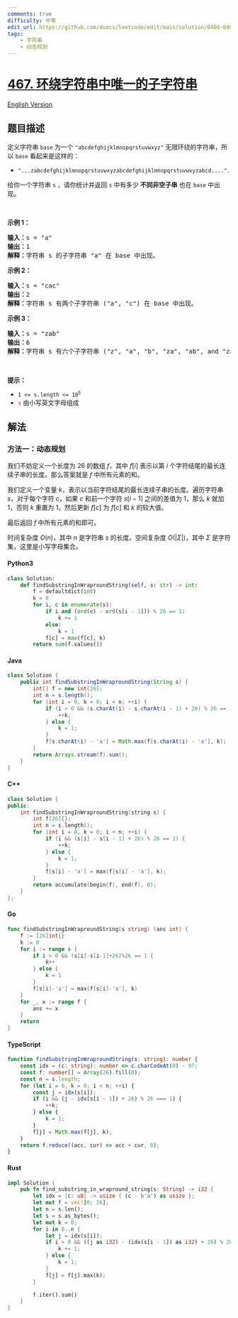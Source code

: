 ```yaml
---
comments: true
difficulty: 中等
edit_url: https://github.com/doocs/leetcode/edit/main/solution/0400-0499/0467.Unique%20Substrings%20in%20Wraparound%20String/README.md
tags:
    - 字符串
    - 动态规划
---
```


<!-- problem:start -->

# [467. 环绕字符串中唯一的子字符串](https://leetcode.cn/problems/unique-substrings-in-wraparound-string)

[English Version](/solution/0400-0499/0467.Unique%20Substrings%20in%20Wraparound%20String/README_EN.md)

## 题目描述

<!-- description:start -->

<p>定义字符串&nbsp;<code>base</code>&nbsp;为一个&nbsp;<code>"abcdefghijklmnopqrstuvwxyz"</code>&nbsp;无限环绕的字符串，所以&nbsp;<code>base</code>&nbsp;看起来是这样的：</p>

<ul>
	<li><code>"...zabcdefghijklmnopqrstuvwxyzabcdefghijklmnopqrstuvwxyzabcd...."</code>.</li>
</ul>

<p>给你一个字符串&nbsp;<code>s</code> ，请你统计并返回&nbsp;<code>s</code>&nbsp;中有多少&nbsp;<strong>不同</strong><strong>非空子串</strong>&nbsp;也在&nbsp;<code>base</code>&nbsp;中出现。</p>

<p>&nbsp;</p>

<p><strong>示例&nbsp;1：</strong></p>

<pre>
<strong>输入：</strong>s = "a"
<strong>输出：</strong>1
<strong>解释：</strong>字符串 s 的子字符串 "a" 在 base 中出现。
</pre>

<p><strong>示例 2：</strong></p>

<pre>
<strong>输入：</strong>s = "cac"
<strong>输出：</strong>2
<strong>解释：</strong>字符串 s 有两个子字符串 ("a", "c") 在 base 中出现。
</pre>

<p><strong>示例 3：</strong></p>

<pre>
<strong>输入：</strong>s = "zab"
<strong>输出：</strong>6
<strong>解释：</strong>字符串 s 有六个子字符串 ("z", "a", "b", "za", "ab", and "zab") 在 base 中出现。
</pre>

<p>&nbsp;</p>

<p><strong>提示：</strong></p>

<ul>
	<li><code>1 &lt;= s.length &lt;= 10<sup>5</sup></code></li>
	<li><font color="#c7254e" face="Menlo, Monaco, Consolas, Courier New, monospace"><span style="font-size: 12.6px; background-color: rgb(249, 242, 244);">s</span></font> 由小写英文字母组成</li>
</ul>

<!-- description:end -->

## 解法

<!-- solution:start -->

### 方法一：动态规划

我们不妨定义一个长度为 $26$ 的数组 $f$，其中 $f[i]$ 表示以第 $i$ 个字符结尾的最长连续子串的长度。那么答案就是 $f$ 中所有元素的和。

我们定义一个变量 $k$，表示以当前字符结尾的最长连续子串的长度。遍历字符串 $s$，对于每个字符 $c$，如果 $c$ 和前一个字符 $s[i - 1]$ 之间的差值为 $1$，那么 $k$ 就加 $1$，否则 $k$ 重置为 $1$。然后更新 $f[c]$ 为 $f[c]$ 和 $k$ 的较大值。

最后返回 $f$ 中所有元素的和即可。

时间复杂度 $O(n)$，其中 $n$ 是字符串 $s$ 的长度。空间复杂度 $O(|\Sigma|)$，其中 $\Sigma$ 是字符集，这里是小写字母集合。

<!-- tabs:start -->

#### Python3

```python
class Solution:
    def findSubstringInWraproundString(self, s: str) -> int:
        f = defaultdict(int)
        k = 0
        for i, c in enumerate(s):
            if i and (ord(c) - ord(s[i - 1])) % 26 == 1:
                k += 1
            else:
                k = 1
            f[c] = max(f[c], k)
        return sum(f.values())
```

#### Java

```java
class Solution {
    public int findSubstringInWraproundString(String s) {
        int[] f = new int[26];
        int n = s.length();
        for (int i = 0, k = 0; i < n; ++i) {
            if (i > 0 && (s.charAt(i) - s.charAt(i - 1) + 26) % 26 == 1) {
                ++k;
            } else {
                k = 1;
            }
            f[s.charAt(i) - 'a'] = Math.max(f[s.charAt(i) - 'a'], k);
        }
        return Arrays.stream(f).sum();
    }
}
```

#### C++

```cpp
class Solution {
public:
    int findSubstringInWraproundString(string s) {
        int f[26]{};
        int n = s.length();
        for (int i = 0, k = 0; i < n; ++i) {
            if (i && (s[i] - s[i - 1] + 26) % 26 == 1) {
                ++k;
            } else {
                k = 1;
            }
            f[s[i] - 'a'] = max(f[s[i] - 'a'], k);
        }
        return accumulate(begin(f), end(f), 0);
    }
};
```

#### Go

```go
func findSubstringInWraproundString(s string) (ans int) {
	f := [26]int{}
	k := 0
	for i := range s {
		if i > 0 && (s[i]-s[i-1]+26)%26 == 1 {
			k++
		} else {
			k = 1
		}
		f[s[i]-'a'] = max(f[s[i]-'a'], k)
	}
	for _, x := range f {
		ans += x
	}
	return
}
```

#### TypeScript

```ts
function findSubstringInWraproundString(s: string): number {
    const idx = (c: string): number => c.charCodeAt(0) - 97;
    const f: number[] = Array(26).fill(0);
    const n = s.length;
    for (let i = 0, k = 0; i < n; ++i) {
        const j = idx(s[i]);
        if (i && (j - idx(s[i - 1]) + 26) % 26 === 1) {
            ++k;
        } else {
            k = 1;
        }
        f[j] = Math.max(f[j], k);
    }
    return f.reduce((acc, cur) => acc + cur, 0);
}
```

#### Rust

```rust
impl Solution {
    pub fn find_substring_in_wrapround_string(s: String) -> i32 {
        let idx = |c: u8| -> usize { (c - b'a') as usize };
        let mut f = vec![0; 26];
        let n = s.len();
        let s = s.as_bytes();
        let mut k = 0;
        for i in 0..n {
            let j = idx(s[i]);
            if i > 0 && ((j as i32) - (idx(s[i - 1]) as i32) + 26) % 26 == 1 {
                k += 1;
            } else {
                k = 1;
            }
            f[j] = f[j].max(k);
        }

        f.iter().sum()
    }
}
```

<!-- tabs:end -->

<!-- solution:end -->

<!-- problem:end -->
